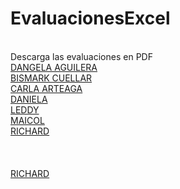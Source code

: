 # EvaluacionesExcel
<br> Descarga las evaluaciones en PDF
<br> <a href="EVALUACION - ANGELA AGUILERA.pdf" download="EVALUACION - ANGELA AGUILERA.pdf">DANGELA AGUILERA
<br> <a href="EVALUACION - BISMARK CUELLAR.pdf" download="EVALUACION - BISMARK CUELLAR.pdf">BISMARK CUELLAR
<br> <a href="EVALUACION - CARLA ARTEAGA.pdf" download="EVALUACION - CARLA ARTEAGA.pdf">CARLA ARTEAGA
<br> <a href="EVALUACION - DANIELA.pdf" download="EVALUACION - DANIELA.pdf">DANIELA
<br> <a href="EVALUACION - LEDDY.pdf" download="#EVALUACION - LEDDY.pdf">LEDDY
<br> <a href="EVALUACION - MAICOL.pdf" download="VALUACION - MAICOL.pdf">MAICOL
<br> <a href="EVALUACION - RICHARD.pdf" download="EVALUACION - RICHARD.pdf">RICHARD
<br><br><br>
<br> <a href="EVALUACION - RICHARD.pdf" download="EVALUACION - RICHARD.pdf">RICHARD
